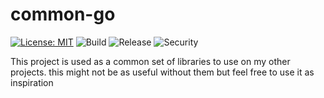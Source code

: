 # common-go

[![License: MIT](https://img.shields.io/badge/License-MIT-blue.svg)](https://opensource.org/licenses/MIT) ![Build](https://github.com/cjlapao/common-go/workflows/Build/badge.svg) ![Release](https://github.com/cjlapao/common-go/workflows/Release/badge.svg) ![Security](https://github.com/cjlapao/common-go/workflows/CodeQL/badge.svg)  

This project is used as a common set of libraries to use on my other projects. this might not be as useful without them but feel free to use it as inspiration
